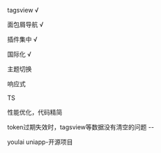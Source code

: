 tagsview √

面包屑导航 √

插件集中 √

国际化  √

主题切换

响应式

TS

性能优化，代码精简

token过期失效时，tagsview等数据没有清空的问题 --

youlai uniapp-开源项目
